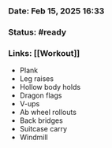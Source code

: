 ### Date: Feb 15, 2025 16:33

### Status: #ready

### Links: [[Workout]]

- Plank
- Leg raises
- Hollow body holds
- Dragon flags
- V-ups
- Ab wheel rollouts
- Back bridges
- Suitcase carry
- Windmill